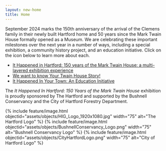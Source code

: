 ```yaml
---
layout: new-home
title: Home
---
```


September 2024 marks the 150th anniversary of the arrival of the Clemens family in their newly built Hartford home and 50 years since the Mark Twain House formally opened as a Museum. We are celebrating these important milestones over the next year in a number of ways, including a special exhibition, a community history project, and an education initiative. Click on the icon below to learn more about each.

- <a href="{{ site.url }}/it-happened-in-hartford.html/">It Happened in Hartford: 150 years of the Mark Twain House: a multi-layered exhibition experience</a>
- <a href="{{ site.url }}/your-twain-house-story.html/">We want to know Your Twain House Story!</a>
- <a href="{{ site.url }}/getinvolved.html/">It Happened In Your Town: An Education Initiative</a>

The *It Happened In Hartford: 150 Years of the Mark Twain House* exhibition is proudly sponsored by The Hartford and supported by the Bushnell Conservancy and the City of Hartford Forestry Department.

{% include feature/image.html objectid="assets/objects/HIG_Logo_1920x1080.jpg" width="75" alt="The Hartford Logo" %}
{% include feature/image.html objectid="assets/objects/BushnellConservancy_Logo.png" width="75" alt="Bushnell Conservancy Logo" %}
{% include feature/image.html objectid="assets/objects/CityHartfordLogo.png" width="75" alt="City of Hartford Logo" %}